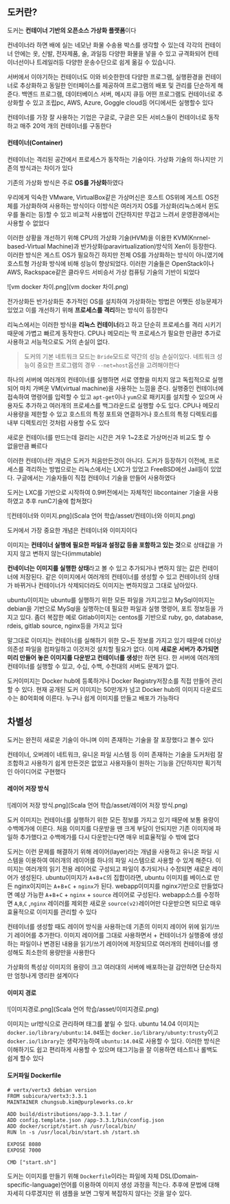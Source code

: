 ## 도커란?

도커는 **컨테이너 기반의 오픈소스 가상화 플랫폼**이다

컨네이너라 하면 배에 실는 네모난 화물 수송용 박스를 생각할 수 있는데 각각의 컨테이너 안에는 옷, 신발, 전자제품, 술, 과일등 다양한 화물을 넣을 수 있고 규격화되어 컨테이너선이나 트레일러등 다양한 운송수단으로 쉽게 옮길 수 있습니다.

서버에서 이야기하는 컨테이너도 이와 비슷한한데 다양한 프로그램, 실행환경을 컨테이너로 추상화하고 동일한 인터페이스를 제공하여 프로그램의 배포 및 관리를 단순하게 해준다. 백엔드 프로그램, 데이터베이스 서버, 메시지 큐등 어떤 프로그램도 컨테이너로 추상화할 수 있고 조립pc, AWS, Azure, Goggle cloud등 어디에서든 실행할수 있다

컨테이너를 가장 잘 사용하는 기업은 구글로, 구글은 모든 서비스들이 컨테이너로 동작하고 매주 20억 개의 컨테이너를 구동한다

#### 컨테이너(Container)

컨테이너는 격리된 공간에서 프로세스가 동작하는 기술이다. 가상화 기술의 하나지만 기존의 방식과는 차이가 있다

기존의 가상화 방식은 주로 **OS를 가상화**하였다

우리에게 익숙한 VMware, VirtualBox같은 가상머신은 호스트 OS위에 게스트 OS전체를 가상화하여 사용하는 방식이다 이방식은 여러가지 OS를 가상화(리눅스에서 윈도우를 돌리는 등)할 수 있고 비교적 사용법이 간단하지만 무겁고 느려서 운영환경에서는 사용할 수 없었다

이러한 상황을 개선하기 위해 CPU의 가상화 기술(HVM)을 이용한 KVM(Knrnel-based-Virtual Machine)과 반가상화(paravirtualization)방식의 Xen이 등장한다. 이러한 방식은 게스트 OS가 필요하긴 하지만 전체 OS를 가상화하는 방식이 아니였기에 호스트형 가상화 방식에 비해 성능이 향상되었다. 이러한 기술들은 OpenStack이나 AWS, Rackspace같은 클라우드 서비승서 가상 컴퓨팅 기술의 기반이 되었다

![vm docker 차이.png](vm docker 차이.png)

전가상화든 반가상화든 추가적인 OS를 설치하여 가상화하는 방법은 어쨋든 성능문제가 있었고 이를 개선하기 위해 **프로세스를 격리**하는 방식이 등장한다

리눅스에서는 이러한 방식을 **리눅스 컨테이너**라고 하고 단순히 프로세스를 격리 시키기 때문에 가볍고 빠르게 동작한다. CPU나 메모리는 딱 프로세스가 필요한 만큼만 추가로 사용하고 서능적으로도 거의 손실이 없다.

> 도커의 기본 네트워크 모드는 `Bride`모드로 약간의 성능 손실이있다. 네트워크 성능이 중요한 프로그램의 경우 `--net=host`옵션을 고려해야한다

하나의 서버에 여러개의 컨테이너를 실행하면 서로 영향을 미치지 않고 독립적으로 실행되어 마치 가벼운 VM(virtual machine)을 사용하는 느낌을 준다. 실행중인 컨테이너에 접속하여 명령어를 입력할 수 있고 `apt-get`이나 `yum`으로 패키지를 설치할 수 있으며 사용자도 추가하고 여러개의 프로세스를 백그라운드로 실행할 수도 있다. CPU나 메모리 사용량을 제한할 수 있고 호스트의 특정 포트와 연결하거나 호스트의 특정 디렉토리를 내부 디렉토리인 것처럼 사용할 수도 있다

새로운 컨테이너를 만드는데 걸리는 시간은 겨우 1~2초로 가상머신과 비교도 할 수  
없을만큼 빠르다

이러한 컨테이너란 개념은 도커가 처음만든것이 아니다. 도커가 등장하기 이전에, 프로세스를 격리하는 방법으로는 리눅스에서는 LXC가 있었고 FreeBSD에선 Jail등이 있었다. 구글에서는 기술자들이 직접 컨테이너 기술을 만들어 사용하였다

도커는 LXC를 기반으로 시작하여 0.9버전에서는 자체적인 libcontainer 기술을 사용하였고 추후 runC기술에 합쳐졌다

![컨테이너와 이미지.png](Scala 언어 학습/asset/컨테이너와 이미지.png)

도커에서 가장 중요한 개념은 컨테이너와 이미지이다

이미지는 **컨테이너 실행에 필요한 파일과 설정값 등을 포함하고 있는 것**으로 상태값을 가지지 않고 변하지 않는다(immutable)

**컨네이너는 이미지를 실행한 상태**라고 볼 수 있고 추가되거나 변하지 않는 값은 컨테이너에 저장된다. 같은 이미지에서 여러개의 컨테이너를 생성할 수 있고 컨테이너의 상태가 바뀌거나 컨테이너가 삭제되더라도 이미지는 변하지않고 그대로 남아있다.

ubuntu이미지는 ubuntu를 실행하기 위한 모든 파일을 가지고있고 MySql이미지는 debian을 기반으로 MySql을 실행하는데 필요한 파일과 실행 명령어, 포트 정보등을 가지고 있다. 좀더 복잡한 예로 Gitlab이미지는 centos를 기반으로 ruby, go, database, rdeis, gitlab source, nginx등을 가지고 있다

말그대로 이미지는 컨테이너를 실해하기 위한 모~든 정보를 가지고 있기 때문에 더이상 의존성 파일을 컴파일하고 이것저것 설치할 필요가 없다. 이제 **새로운 서버가 추가되면 미리 만들어 놓은 이미지를 다운받고 컨테이너를 생성**만 하면 된다. 한 서버에 여러개의 컨테이너를 실행할 수 있고, 수십, 수백, 수천대의 서버도 문제가 없다.

도커이미지는 Docker hub에 등록하거나 Docker Registry저장소를 직접 만들어 관리할 수 있다. 현재 공개된 도커 이미지는 50만개가 넘고 Docker hub의 이미지 다운로드수는 80억회에 이른다. 누구나 쉽게 이미지를 만들고 배포가 가능하다

## 차별성

도커는 완전히 새로운 기술이 아니며 이미 존재하는 기술을 잘 포장했다고 볼수 있다

컨테이너, 오버레이 네트워크, 유니온 파일 시스템 등 이미 존재하는 기술을 도커처럼 잘 조합하고 사용하기 쉽게 만든것은 없었고 사용자들이 원하는 기능을 간단하지만 획기적인 아이디어로 구현했다

#### 레이어 저장 방식

![레이어 저장 방식.png](Scala 언어 학습/asset/레이어 저장 방식.png)

도커 이미지는 컨테이너를 실행하기 위한 모든 정보를 가지고 있기 때문에 보통 용량이 수백메가에 이른다. 처음 이미지를 다운받을 땐 크게 부담이 안되지만 기존 이미지에 파일하 추가했다고 수백메가를 다시 다운받는다면 매우 비효율적일 수 밖에 없다

도커는 이런 문제를 해결하기 위해 레이어(layer)라는 개념을 사용하고 유니온 파일 시스템을 이용하여 여러개의 레이어를 하나의 파일 시스템으로 사용할 수 있게 해준다. 이미지는 여러개의 읽기 전용 레이어로 구성되고 파일이 추가되거나 수정되면 새로운 레이어가 생성된다. ubuntu이미지가 `A`+`B`+`C`의 집합이라면, ubuntu 이미지를 베이스로 만든 nginx이지미는 `A`+`B`+`C` + `nginx`가 된다. webapp이미지를 nginx기반으로 만들었다면 예상 가능한 `A`+`B`+`C` + `nginx` + `source` 레이어로 구성된다. webapp소스를 수정하면 `A`,`B`,`C` ,`nginx` 레이러를 제외한 새로운 `source(v2)`레이어만 다운받으면 되므로 매우 효율적으로 이미지를 관리할 수 있다

컨테이너를 생성할 때도 레이어 방식을 사용하는데 기존의 이미지 레이어 위에 읽기/쓰기 레이어를 추가한다. 이미지 레이어를 그대로 사용하면서 \+ 컨테이너가 실행중에 생성하는 파일이나 변경된 내용을 읽기/쓰기 레이어에 저장되므로 여러개의 컨테이너를 생성해도 최소한의 용량만을 사용한다

가상화의 특성상 이미지의 용량이 크고 여러대의 서버에 배포하는걸 감안하면 단순하지만 엄청나게 영리한 설계이다

#### 이미지 경로

![이미지경로.png](Scala 언어 학습/asset/이미지경로.png)

이미지는 url방식으로 관리하며 태그를 붙일 수 있다. ubuntu 14.04 이미지는 `docker.io/library/ubuntu:14.04`또는 `docker.io/library/ubunty:trusty`이고 `docker.io/library`는 생략가능하여 `ubuntu:14.04`로 사용할 수 있다. 이러한 방식은 이해하기도 쉽고 편리하게 사용할 수 있으며 태그기능을 잘 이용하면 테스트나 롤백도 쉽게 할수 있다

#### 도커파일 Dockerfile
```docker
# vertx/vertx3 debian version
FROM subicura/vertx3:3.3.1
MAINTAINER chungsub.kim@purpleworks.co.kr

ADD build/distributions/app-3.3.1.tar /
ADD config.template.json /app-3.3.1/bin/config.json
ADD docker/script/start.sh /usr/local/bin/
RUN ln -s /usr/local/bin/start.sh /start.sh

EXPOSE 8080
EXPOSE 7000

CMD ["start.sh"]
```
도커는 이미지를 만들기 위해 `Dockerfile`이라는 파일에 자체 DSL(Domain-specific-language)언어를 이용하여 이미지 생성 과정을 적는다. 추후에 문법에 대해 자세히 다루겠지만 위 샘플을 보면 그렇게 복잡하지 않다는 것을 알수 있다.